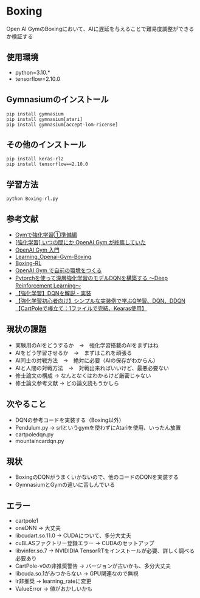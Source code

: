 # Boxing
Open AI GymのBoxingにおいて、AIに遅延を与えることで難易度調整ができるか検証する

## 使用環境

- python=3.10.*
- tensorflow=2.10.0

## Gymnasiumのインストール
```
pip install gymnasium
pip install gymnasium[atari]
pip install gymnasium[accept-lom-ricense]
```

## その他のインストール
```
pip install keras-rl2
pip install tensorflow==2.10.0
```

## 学習方法
```
python Boxing-rl.py
```

## 参考文献

- [Gymで強化学習①準備編](https://note.com/kikaben/n/n57584c49d5c2)
- [[強化学習] いつの間にか OpenAI Gym が終焉していた](https://zenn.dev/ymd_h/articles/dd3bce4199e2ba)
- [OpenAI Gym 入門](https://qiita.com/ishizakiiii/items/75bc2176a1e0b65bdd16)
- [Learning_Openai-Gym-Boxing](https://github.com/yunik1004/Learning_Openai-Gym-Boxing)
- [Boxing-RL](https://github.com/rohilG/Boxing-RL)
- [OpenAI Gym で自前の環境をつくる](https://qiita.com/ohtaman/items/edcb3b0a2ff9d48a7def)
- [Pytorchを使って深層強化学習のモデルDQNを構築する 〜Deep Reinforcement Learning〜](https://www.dskomei.com/entry/2021/10/05/140156)
- [【強化学習】DQNを解説・実装](https://qiita.com/pocokhc/items/bb6a47e4d1d15112469f)
- [【強化学習初心者向け】シンプルな実装例で学ぶQ学習、DQN、DDQN【CartPoleで棒立て：1ファイルで完結、Kearas使用】](https://qiita.com/sugulu_Ogawa_ISID/items/bc7c70e6658f204f85f9)
  
## 現状の課題
- 実験用のAIをどうするか　→　強化学習搭載のAIをまずはね
- AIをどう学習させるか　→　まずはこれを頑張る
- AI同士の対戦方法　→　絶対に必要（AIの保存がわからん）
- AIと人間の対戦方法　→　対戦出来ればいいけど、最悪必要ない
- 修士論文の構成 → なんとなくはわかるけど厳密じゃない
- 修士論文参考文献 → どの論文読もうかしら

## 次やること
- DQNの参考コードを実装する（Boxing以外）
- Pendulum.py → srlというgymを使わずにAtariを使用、いったん放置
- cartpoledqn.py
- mountaincardqn.py

## 現状
- BoxingのDQNがうまくいかないので、他のコードのDQNを実装する
- GymnasiumとGymの違いに苦しんでいる

## エラー
- cartpole1
- oneDNN → 大丈夫
- libcudart.so.11.0 → CUDAについて、多分大丈夫
- cuBLASファクトリー登録エラー → CUDAのセットアップ
- libvinfer.so.7 → NVIDIDIA TensorRTをインストールが必要、詳しく調べる必要あり
- CartPole-v0の非推奨警告 → バージョンが古いかも、多分大丈夫
- libcuda.so.1がみつからない → GPU関連なので無視
- lr非推奨 → learning_rateに変更
- ValueError → 値がおかしいかも

